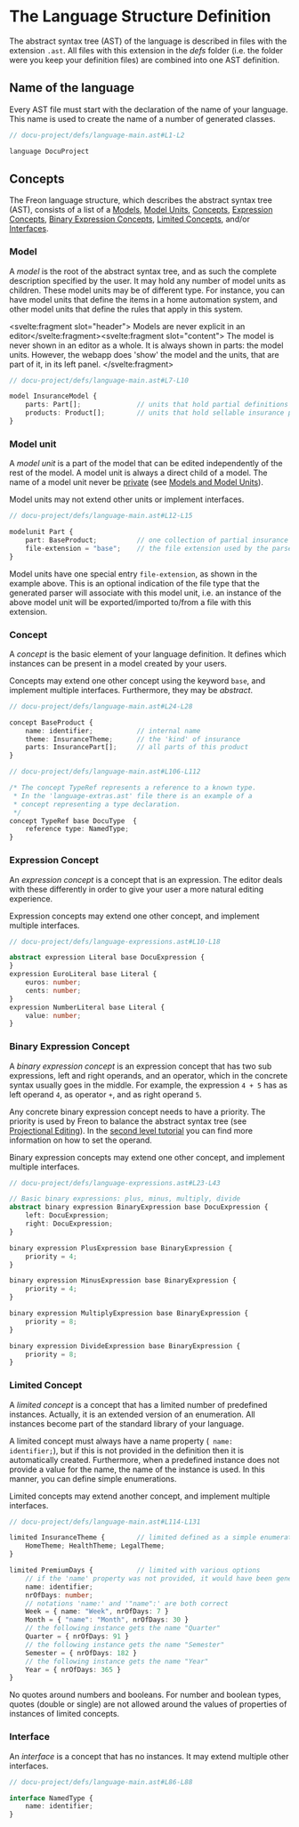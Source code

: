 <script>
    import Note from "../../../lib/notes/Note.svelte";
</script>

# The Language Structure Definition

The abstract syntax tree (AST) of the language is described in files with the extension `.ast`. 
All files with this extension in the *defs* folder (i.e. the folder were you keep your definition files)
are combined into one AST definition.

## Name of the language
Every AST file must start with the declaration of the name of your language. This name is used 
to create the name of a number of generated classes.

```ts
// docu-project/defs/language-main.ast#L1-L2

language DocuProject

```

## Concepts
The Freon language structure, which describes the abstract syntax tree (AST), consists of a
list of a [Models](/030_Developing_a_Language/010_Default_Level/010_Defining_the_Language_Structure#Model), 
[Model Units](/030_Developing_a_Language/010_Default_Level/010_Defining_the_Language_Structure#Model_Unit),
[Concepts](/030_Developing_a_Language/010_Default_Level/010_Defining_the_Language_Structure#Concept),
[Expression Concepts](/030_Developing_a_Language/010_Default_Level/010_Defining_the_Language_Structure#Expression_Concept),
[Binary Expression Concepts](/030_Developing_a_Language/010_Default_Level/010_Defining_the_Language_Structure#Binary_Expression_Concept),
[Limited Concepts](/030_Developing_a_Language/010_Default_Level/010_Defining_the_Language_Structure#Limited_Concept),
and/or [Interfaces](/030_Developing_a_Language/010_Default_Level/010_Defining_the_Language_Structure#Interface).

### <a name="Model"></a> Model
A *model* is the root of the abstract syntax tree, and as such the complete description specified by the user.
It may hold any number of model units as children. These model units may be of different type. For instance, you
can have model units that define the items in a home automation system, and other model units that define the rules
that apply in this system.

<Note><svelte:fragment slot="header"> Models are never explicit in an editor</svelte:fragment><svelte:fragment slot="content">
The model is never shown in an editor as a whole. 
It is always shown in parts: the model units. However, the webapp does 'show' the model and the units, that are
part of it, in its left panel.
</svelte:fragment></Note>

```ts
// docu-project/defs/language-main.ast#L7-L10

model InsuranceModel {
    parts: Part[];              // units that hold partial definitions of insurance products
    products: Product[];        // units that hold sellable insurance products
}
```

### <a name="Model_Unit"></a> Model unit
A *model unit* is a part of the model that can be edited independently of the rest of the model. A model unit is
always a direct child of a model. The name of a model unit never be [private](/010_Intro/030_Models_and_Model_Units#public)
(see [Models and Model Units](/010_Intro/030_Models_and_Model_Units#public)).

Model units may not extend other units or implement interfaces. 

```ts
// docu-project/defs/language-main.ast#L12-L15

modelunit Part {
    part: BaseProduct;          // one collection of partial insurance products
    file-extension = "base";    // the file extension used by the parser
}
```

Model units have one special entry `file-extension`, as shown in the example above. This is an optional
indication of the file type that the generated parser will associate with this model unit, i.e. an
instance of the above model unit will be exported/imported to/from a file with this extension. 

### <a name="Concept"></a> Concept
A *concept* is the basic element of your language definition. It defines which instances can be present in
a model created by your users. 

Concepts may extend one other concept using the keyword `base`, and implement multiple interfaces. 
Furthermore, they may be *abstract*.

```ts
// docu-project/defs/language-main.ast#L24-L28

concept BaseProduct {
    name: identifier;           // internal name
    theme: InsuranceTheme;      // the 'kind' of insurance
    parts: InsurancePart[];     // all parts of this product
}
```

```ts
// docu-project/defs/language-main.ast#L106-L112

/* The concept TypeRef represents a reference to a known type.
 * In the 'language-extras.ast' file there is an example of a
 * concept representing a type declaration.
 */
concept TypeRef base DocuType  {
    reference type: NamedType;
}
```

### <a name="Expression_Concept"></a> Expression Concept
An *expression concept* is a concept that is an expression. The editor deals with these differently in
order to give your user a more natural editing experience. 

Expression concepts may extend one other concept, and implement multiple interfaces.
```ts
// docu-project/defs/language-expressions.ast#L10-L18

abstract expression Literal base DocuExpression {
}
expression EuroLiteral base Literal {
    euros: number;
    cents: number;
}
expression NumberLiteral base Literal {
    value: number;
}
```

### <a name="Binary_Expression_Concept"></a> Binary Expression Concept
A *binary expression concept* is an expression concept that has two sub expressions, left and right operands, 
and an operator, which in the concrete syntax usually goes in the middle. For example, the expression `4 + 5` 
has as left operand `4`, as operator `+`, and as right operand `5`. 

Any concrete binary expression concept needs to have a priority. The priority is used by Freon to balance the 
abstract syntax tree (see [Projectional Editing](/010_Intro/010_Projectional_Editing#tree-balancing)). In 
the [second level tutorial](/030_Developing_a_Language/020_Definition_Level/010_Editor_Definition/050_Other_Options) you can 
find more information on how to set the operand.

Binary expression concepts may extend one other concept, and implement multiple interfaces.
```ts
// docu-project/defs/language-expressions.ast#L23-L43

// Basic binary expressions: plus, minus, multiply, divide
abstract binary expression BinaryExpression base DocuExpression {
    left: DocuExpression;
    right: DocuExpression;
}

binary expression PlusExpression base BinaryExpression {
    priority = 4;
}

binary expression MinusExpression base BinaryExpression {
    priority = 4;
}

binary expression MultiplyExpression base BinaryExpression {
    priority = 8;
}

binary expression DivideExpression base BinaryExpression {
    priority = 8;
}
```

### <a name="Limited_Concept"></a> Limited Concept
A *limited concept* is a concept that has a limited number of predefined instances. Actually, it is an extended
version of an enumeration. All instances become part of the standard library of your language. 

A limited concept must always have a name property (<code> name: identifier;</code>), but if this is not provided
in the definition then it is automatically created. Furthermore, when a predefined instance does not provide a
value for the name, the name of the instance is used. In this manner, you can define simple enumerations. 

Limited concepts may extend another concept, and implement multiple interfaces.

```ts
// docu-project/defs/language-main.ast#L114-L131

limited InsuranceTheme {        // limited defined as a simple enumeration
    HomeTheme; HealthTheme; LegalTheme;
}

limited PremiumDays {           // limited with various options
    // if the 'name' property was not provided, it would have been generated
    name: identifier;
    nrOfDays: number;
    // notations 'name:' and '"name":' are both correct
    Week = { name: "Week", nrOfDays: 7 }
    Month = { "name": "Month", nrOfDays: 30 }
    // the following instance gets the name "Quarter"
    Quarter = { nrOfDays: 91 }
    // the following instance gets the name "Semester"
    Semester = { nrOfDays: 182 }
    // the following instance gets the name "Year"
    Year = { nrOfDays: 365 }
}
```
<Note>
<svelte:fragment slot="header"> No quotes around numbers and booleans.</svelte:fragment>
<svelte:fragment slot="content">
For number and boolean types, quotes (double or single) are not allowed around the values of properties of
instances of limited concepts.
</svelte:fragment>
</Note>

### <a name="Interface"></a> Interface
An *interface* is a concept that has no instances. It may extend multiple other interfaces.

```ts
// docu-project/defs/language-main.ast#L86-L88

interface NamedType {
    name: identifier;
}
```

